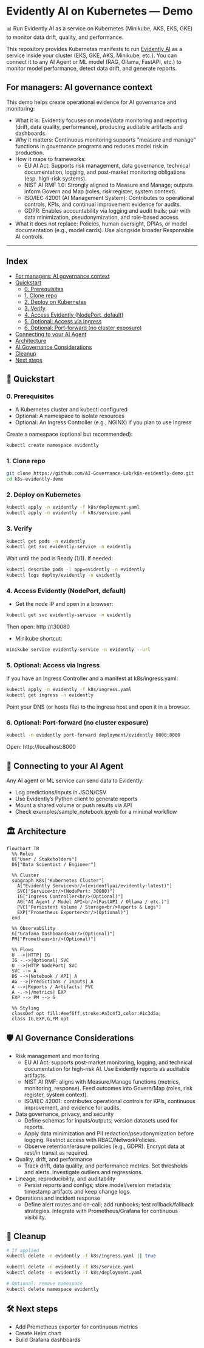 # Evidently AI on Kubernetes — Demo

📊 Run Evidently AI as a service on Kubernetes (Minikube, AKS, EKS, GKE) to monitor data drift, quality, and performance.

This repository provides Kubernetes manifests to run [Evidently AI](https://github.com/evidentlyai/evidently) as a service inside your cluster (EKS, GKE, AKS, Minikube, etc.).
You can connect it to any AI Agent or ML model (RAG, Ollama, FastAPI, etc.) to monitor model performance, detect data drift, and generate reports.

<a id="for-managers"></a>

## For managers: AI governance context
This demo helps create operational evidence for AI governance and monitoring:
- What it is: Evidently focuses on model/data monitoring and reporting (drift, data quality, performance), producing auditable artifacts and dashboards.
- Why it matters: Continuous monitoring supports “measure and manage” functions in governance programs and reduces model risk in production.
- How it maps to frameworks:
  - EU AI Act: Supports risk management, data governance, technical documentation, logging, and post-market monitoring obligations (esp. high-risk systems).
  - NIST AI RMF 1.0: Strongly aligned to Measure and Manage; outputs inform Govern and Map (roles, risk register, system context).
  - ISO/IEC 42001 (AI Management System): Contributes to operational controls, KPIs, and continual improvement evidence for audits.
  - GDPR: Enables accountability via logging and audit trails; pair with data minimization, pseudonymization, and role-based access.
- What it does not replace: Policies, human oversight, DPIAs, or model documentation (e.g., model cards). Use alongside broader Responsible AI controls.

---

## Index
- [For managers: AI governance context](#for-managers)
- [Quickstart](#quickstart)
  - [0. Prerequisites](#0-prerequisites)
  - [1. Clone repo](#1-clone-repo)
  - [2. Deploy on Kubernetes](#2-deploy-on-kubernetes)
  - [3. Verify](#3-verify)
  - [4. Access Evidently (NodePort, default)](#4-access-evidently-nodeport-default)
  - [5. Optional: Access via Ingress](#5-optional-access-via-ingress)
  - [6. Optional: Port-forward (no cluster exposure)](#6-optional-port-forward-no-cluster-exposure)
- [Connecting to your AI Agent](#connect-ai-agent)
- [Architecture](#architecture)
- [AI Governance Considerations](#ai-governance)
- [Cleanup](#cleanup)
- [Next steps](#next-steps)

<a id="quickstart"></a>

## 🚀 Quickstart

### 0. Prerequisites
- A Kubernetes cluster and kubectl configured
- Optional: A namespace to isolate resources
- Optional: An Ingress Controller (e.g., NGINX) if you plan to use Ingress

Create a namespace (optional but recommended):
```bash
kubectl create namespace evidently
```

### 1. Clone repo
```bash
git clone https://github.com/AI-Governance-Lab/k8s-evidently-demo.git
cd k8s-evidently-demo
```

### 2. Deploy on Kubernetes
```bash
kubectl apply -n evidently -f k8s/deployment.yaml
kubectl apply -n evidently -f k8s/service.yaml
```

### 3. Verify
```bash
kubectl get pods -n evidently
kubectl get svc evidently-service -n evidently
```
Wait until the pod is Ready (1/1). If needed:
```bash
kubectl describe pods -l app=evidently -n evidently
kubectl logs deploy/evidently -n evidently
```

### 4. Access Evidently (NodePort, default)
- Get the node IP and open in a browser:
```bash
kubectl get svc evidently-service -n evidently
```
Then open: http://<node-ip>:30080

- Minikube shortcut:
```bash
minikube service evidently-service -n evidently --url
```

### 5. Optional: Access via Ingress
If you have an Ingress Controller and a manifest at k8s/ingress.yaml:
```bash
kubectl apply -n evidently -f k8s/ingress.yaml
kubectl get ingress -n evidently
```
Point your DNS (or hosts file) to the ingress host and open it in a browser.

### 6. Optional: Port-forward (no cluster exposure)
```bash
kubectl -n evidently port-forward deployment/evidently 8000:8000
```
Open: http://localhost:8000

<a id="connect-ai-agent"></a>

## 📡 Connecting to your AI Agent
Any AI agent or ML service can send data to Evidently:
- Log predictions/inputs in JSON/CSV
- Use Evidently’s Python client to generate reports
- Mount a shared volume or push results via API
- Check examples/sample_notebook.ipynb for a minimal workflow

<a id="architecture"></a>

## 🏛️ Architecture
```mermaid
flowchart TB
  %% Roles
  U["User / Stakeholders"]
  DS["Data Scientist / Engineer"]

  %% Cluster
  subgraph K8s["Kubernetes Cluster"]
    A["Evidently Service<br/>(evidentlyai/evidently:latest)"]
    SVC["Service<br/>(NodePort: 30080)"]
    IG["Ingress Controller<br/>(Optional)"]
    AG["AI Agent / Model API<br/>(FastAPI / Ollama / etc.)"]
    PVC["Persistent Volume / Storage<br/>Reports & Logs"]
    EXP["Prometheus Exporter<br/>(Optional)"]
  end

  %% Observability
  G["Grafana Dashboards<br/>(Optional)"]
  PM["Prometheus<br/>(Optional)"]

  %% Flows
  U -->|HTTP| IG
  IG -.->|Optional| SVC
  U -->|HTTP NodePort| SVC
  SVC --> A
  DS -->|Notebook / API| A
  AG -->|Predictions / Inputs| A
  A -->|Reports / Artifacts| PVC
  A -.->|/metrics| EXP
  EXP --> PM --> G

  %% Styling
  classDef opt fill:#eef6ff,stroke:#a3c4f3,color:#1c3d5a;
  class IG,EXP,G,PM opt
```

<a id="ai-governance"></a>

## 🛡️ AI Governance Considerations
- Risk management and monitoring
  - EU AI Act: supports post-market monitoring, logging, and technical documentation for high-risk AI. Use Evidently reports as auditable artifacts.
  - NIST AI RMF: aligns with Measure/Manage functions (metrics, monitoring, response). Feed outcomes into Govern/Map (roles, risk register, system context).
  - ISO/IEC 42001: contributes operational controls for KPIs, continuous improvement, and evidence for audits.
- Data governance, privacy, and security
  - Define schemas for inputs/outputs; version datasets used for reports.
  - Apply data minimization and PII redaction/pseudonymization before logging. Restrict access with RBAC/NetworkPolicies.
  - Observe retention/erasure policies (e.g., GDPR). Encrypt data at rest/in transit as required.
- Quality, drift, and performance
  - Track drift, data quality, and performance metrics. Set thresholds and alerts. Investigate outliers and regressions.
- Lineage, reproducibility, and auditability
  - Persist reports and configs; store model/version metadata; timestamp artifacts and keep change logs.
- Operations and incident response
  - Define alert routes and on-call; add runbooks; test rollback/fallback strategies. Integrate with Prometheus/Grafana for continuous visibility.

<a id="cleanup"></a>

## 🧹 Cleanup
```bash
# If applied
kubectl delete -n evidently -f k8s/ingress.yaml || true

kubectl delete -n evidently -f k8s/service.yaml
kubectl delete -n evidently -f k8s/deployment.yaml

# Optional: remove namespace
kubectl delete namespace evidently
```

<a id="next-steps"></a>

## 🛠️ Next steps
- Add Prometheus exporter for continuous metrics
- Create Helm chart
- Build Grafana dashboards
